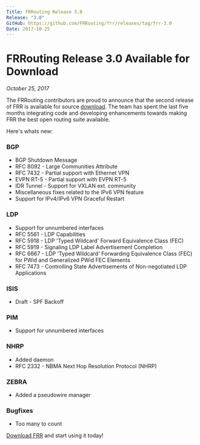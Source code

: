 ```yaml
---
Title: FRRouting Release 3.0
Release: "3.0"
GitHub: https://github.com/FRRouting/frr/releases/tag/frr-3.0
Date: 2017-10-25
---
```


# FRRouting Release 3.0 Available for Download
*October 25, 2017*

The FRRouting contributors are proud to announce that the second release of FRR is available for source [download](https://github.com/FRRouting/frr/releases/tag/frr-3.0).  The team has spent the last five months integrating code and developing enhancements towards making FRR the best open routing suite available.

Here's whats new:

### BGP
* BGP Shutdown Message
* RFC 8092 - Large Communities Attribute
* RFC 7432 - Partial support with Ethernet VPN
* EVPN RT-5 - Partial support with EVPN RT-5
* IDR Tunnel - Support for VXLAN ext. community
* Miscellaneous fixes related to the IPv6 VPN feature
* Support for IPv4/IPv6 VPN Graceful Restart

### LDP
* Support for unnumbered interfaces
* RFC 5561 - LDP Capabilities
* RFC 5918 - LDP 'Typed Wildcard' Forward Equivalence Class (FEC)
* RFC 5919 - Signaling LDP Label Advertisement Completion
* RFC 6667 - LDP 'Typed Wildcard' Forwarding Equivalence Class (FEC) for PWid and Generalized PWid FEC Elements
* RFC 7473 - Controlling State Advertisements of Non-negotiated LDP Applications

### ISIS
* Draft - SPF Backoff

### PIM
* Support for unnumbered interfaces

### NHRP
* Added daemon
* RFC 2332 - NBMA Next Hop Resolution Protocol (NHRP)

### ZEBRA
* Added a pseudowire manager

### Bugfixes
* Too many to count

[Download FRR](https://github.com/FRRouting/frr/releases/tag/frr-3.0) and start using it today!
